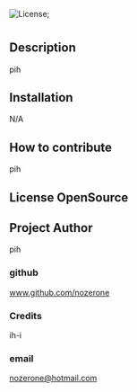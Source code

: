 
  ![License](https://img.shields.io/badge/OpenSource-blue);
  #  
  ## Description
pih
  ## Installation
 N/A
  
  ## How to contribute
pih
  ## License OpenSource
  ## Project Author
pih
  
  ### github
 www.github.com/nozerone
  ### Credits
ih-i
  ### email
nozerone@hotmail.com

